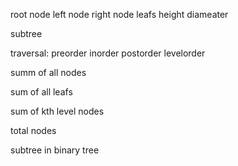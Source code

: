 root node
left node
right node
leafs
height
diameater

subtree

traversal:
preorder
inorder
postorder
levelorder

summ of all nodes

sum of all leafs

sum of kth level nodes

total nodes


subtree in binary tree
